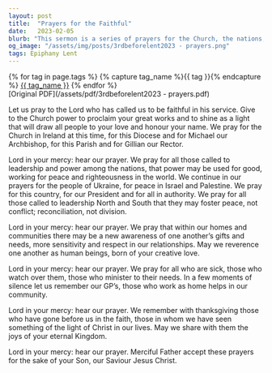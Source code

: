 ```yaml
---
layout: post
title:  "Prayers for the Faithful"
date:   2023-02-05
blurb: "This sermon is a series of prayers for the Church, the nations, the community, the sick, and the departed. It emphasizes the need for peace, righteousness, respect, and awareness of each other's needs within our homes and communities. It also highlights the importance of leadership in fostering peace and reconciliation."
og_image: "/assets/img/posts/3rdbeforelent2023 - prayers.png"
tags: Epiphany Lent
---    
```

<div class="tag-pills">
  {% for tag in page.tags %}
    {% capture tag_name %}{{ tag }}{% endcapture %}
    <a href="{{ site.baseurl }}/tag/{{ tag_name | slugify }}" class="tag-pill">{{ tag_name }}</a>
  {% endfor %}
</div>
[Original PDF](/assets/pdf/3rdbeforelent2023 - prayers.pdf)

Let us pray to the Lord who has called us to be faithful in his service. Give to the Church power to proclaim your great works and to shine as a light that will draw all people to your love and honour your name. We pray for the Church in Ireland at this time, for this Diocese and for Michael our Archbishop, for this Parish and for Gillian our Rector.

Lord in your mercy: hear our prayer. We pray for all those called to leadership and power among the nations, that power may be used for good, working for peace and righteousness in the world. We continue in our prayers for the people of Ukraine, for peace in Israel and Palestine. We pray for this country, for our President and for all in authority. We pray for all those called to leadership North and South that they may foster peace, not conflict; reconciliation, not division.

Lord in your mercy: hear our prayer. We pray that within our homes and communities there may be a new awareness of one another’s gifts and needs, more sensitivity and respect in our relationships. May we reverence one another as human beings, born of your creative love.

Lord in your mercy: hear our prayer. We pray for all who are sick, those who watch over them, those who minister to their needs. In a few moments of silence let us remember our GP’s, those who work as home helps in our community.

Lord in your mercy: hear our prayer. We remember with thanksgiving those who have gone before us in the faith, those in whom we have seen something of the light of Christ in our lives. May we share with them the joys of your eternal Kingdom.

Lord in your mercy: hear our prayer. Merciful Father accept these prayers for the sake of your Son, our Saviour Jesus Christ.

